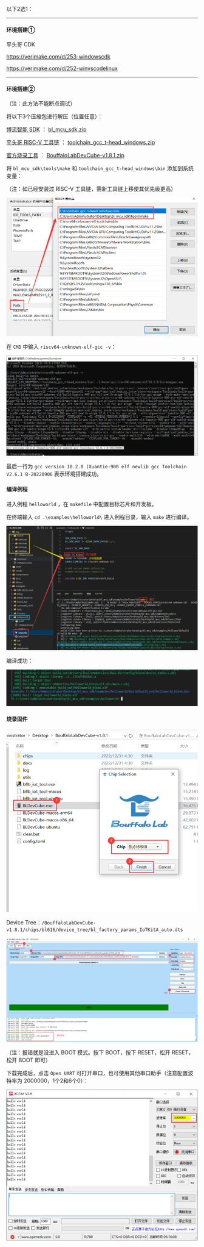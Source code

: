 以下2选1：

---

#### 环境搭建①

平头哥 CDK

https://verimake.com/d/253-windowscdk

https://verimake.com/d/252-winvscodelinux

---

#### 环境搭建②

（注：此方法不能断点调试）

将以下3个压缩包进行解压（位置任意）：

 [博流智能 SDK](https://github.com/bouffalolab/bl_mcu_sdk) ： [bl_mcu_sdk.zip](bl_mcu_sdk.zip) 

 [平头哥 RISC-V 工具链](https://github.com/toolchain_gcc_t-head_windows) ： [toolchain_gcc_t-head_windows.zip](toolchain_gcc_t-head_windows.zip) 

 [官方烧录工具](https://dev.bouffalolab.com/download) ： [BouffaloLabDevCube-v1.8.1.zip](BouffaloLabDevCube-v1.8.1.zip)

将 `bl_mcu_sdk\tools\make` 和 `toolchain_gcc_t-head_windows\bin` 添加到系统变量：

（注：如已经安装过 RISC-V 工具链，需新工具链上移使其优先级更高）

![1](README.assets/1.png)

在 `CMD` 中输入 `riscv64-unknown-elf-gcc -v`：

![2](README.assets/2.png)

最后一行为 `gcc version 10.2.0 (Xuantie-900 elf newlib gcc Toolchain V2.6.1 B-20220906` 表示环境搭建成功。

#### 编译例程

进入例程 `helloworld`  ，在 `makefile` 中配置目标芯片和开发板。

在终端输入 `cd .\examples\helloworld\` 进入例程目录，输入 `make` 进行编译。

![3](README.assets/3.png)

编译成功：

![4](README.assets/4.png)

#### 烧录固件

![5](README.assets/5.png)

Device Tree：`/BouffaloLabDevCube-v1.8.1/chips/bl616/device_tree/bl_factory_params_IoTKitA_auto.dts`

![6](README.assets/6.png)

（注：报错就是没进入 BOOT 模式。按下 BOOT，按下 RESET，松开 RESET，松开 BOOT 即可）

下载完成后，点击 `Open UART` 可打开串口，也可使用其他串口助手（注意配置波特率为 2000000，1个2和6个0）：

![7](README.assets/7.png)



